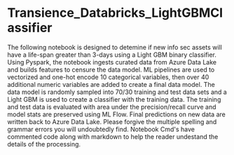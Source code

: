 # Transience_Databricks_LightGBMClassifier
The following notebook is designed to detemine if new info sec assets will have a life-span greater than 3-days using a Light GBM binary classifier. Using Pyspark, the notebook ingests curated data from Azure Data Lake and builds features to censure the data model. ML pipelines are used to vectorized and one-hot encode 10 categorical variables, then over 40 additional numeric variables are added to create a final data model. The data model is randomly sampled into 70/30 training and test data sets and a Light GBM is used to create a classifier with the training data. The training and test data is evaluated with area under the precision/recall curve and model stats are preserved using ML Flow. Final predictions on new data are written back to Azure Data Lake.  Please forgive the multiple spelling and grammar errors you will undoubtedly find. Notebook Cmd's have commented code along with markdown to help the reader undestand the details of the processing. 
